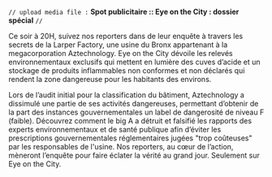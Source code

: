 ﻿`// upload media file :` **Spot publicitaire :: Eye on the City : dossier spécial** `//`

Ce soir à 20H, suivez nos reporters dans de leur enquête à travers les secrets de la Larper Factory, une usine du Bronx appartenant à la megacorporation Aztechnology. Eye on the City dévoile les relevés environnementaux exclusifs qui mettent en lumière des cuves d’acide et un stockage de produits inflammables non conformes et non déclarés qui rendent la zone dangereuse pour les habitants des environs. 

Lors de l’audit initial pour la classification du bâtiment, Aztechnology a dissimulé une partie de ses activités dangereuses, permettant d’obtenir de la part des instances gouvernementales un label de dangerosité de niveau F (faible). Découvrez comment le big A a détruit et falsifié les rapports des experts environnementaux et de santé publique afin d’éviter les prescriptions gouvernementales réglementaires jugées "trop coûteuses" par les responsables de l'usine. Nos reporters, au cœur de l’action, mèneront l’enquête pour faire éclater la vérité au grand jour. Seulement sur Eye on the City.